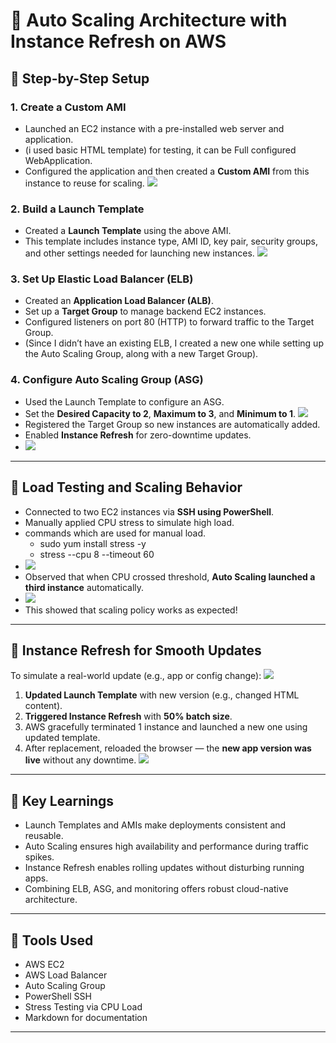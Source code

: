# 🚀 Auto Scaling Architecture with Instance Refresh on AWS

## 🔧 Step-by-Step Setup

### 1. Create a Custom AMI
- Launched an EC2 instance with a pre-installed web server and application.
-  (i used basic HTML template) for testing,  it can be Full configured WebApplication.
- Configured the application and then created a **Custom AMI** from this instance to reuse for scaling.
  ![](./Images/archi.png)

### 2. Build a Launch Template
- Created a **Launch Template** using the above AMI.
- This template includes instance type, AMI ID, key pair, security groups, and other settings needed for launching new instances.
    ![](./Images/LaunchTemplate.png)


### 3. Set Up Elastic Load Balancer (ELB)
- Created an **Application Load Balancer (ALB)**.
- Set up a **Target Group** to manage backend EC2 instances.
- Configured listeners on port 80 (HTTP) to forward traffic to the Target Group.
- (Since I didn’t have an existing ELB, I created a new one while setting up the Auto Scaling Group, along with a new Target Group).

### 4. Configure Auto Scaling Group (ASG)
- Used the Launch Template to configure an ASG.
- Set the **Desired Capacity to 2**, **Maximum to 3**, and **Minimum to 1**.
    ![](./Images/desire.png)
- Registered the Target Group so new instances are automatically added.
- Enabled **Instance Refresh** for zero-downtime updates.
-   ![](./Images/StartInstanceRefresh.png)


---

## 🧪 Load Testing and Scaling Behavior

- Connected to two EC2 instances via **SSH using PowerShell**.
- Manually applied CPU stress to simulate high load.
- commands which are used for manual load.
   - sudo yum install stress -y
   - stress --cpu 8 --timeout 60
-  ![](./Images/3Stress.png)
- Observed that when CPU crossed threshold, **Auto Scaling launched a third instance** automatically.
-   ![](./Images/4.png)
- This showed that scaling policy works as expected!

---

## 🔁 Instance Refresh for Smooth Updates

To simulate a real-world update (e.g., app or config change):
  ![](./Images/2.png)
1. **Updated Launch Template** with new version (e.g., changed HTML content).
2. **Triggered Instance Refresh** with **50% batch size**.
3. AWS gracefully terminated 1 instance and launched a new one using updated template.
4. After replacement, reloaded the browser — the **new app version was live** without any downtime.
     ![](./Images/final.png)


---

## 📌 Key Learnings

- Launch Templates and AMIs make deployments consistent and reusable.
- Auto Scaling ensures high availability and performance during traffic spikes.
- Instance Refresh enables rolling updates without disturbing running apps.
- Combining ELB, ASG, and monitoring offers robust cloud-native architecture.

---

## 🧰 Tools Used

- AWS EC2
- AWS Load Balancer
- Auto Scaling Group
- PowerShell SSH
- Stress Testing via CPU Load
- Markdown for documentation

---
